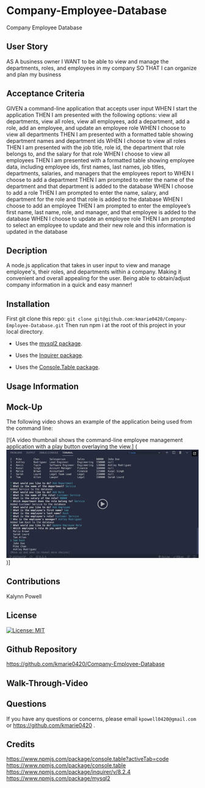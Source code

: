 # Company-Employee-Database
Company Employee Database

## User Story

AS A business owner
I WANT to be able to view and manage the departments, roles, and employees in my company
SO THAT I can organize and plan my business

## Acceptance Criteria

GIVEN a command-line application that accepts user input
WHEN I start the application
THEN I am presented with the following options: view all departments, view all roles, view all employees, add a department, add a role, add an employee, and update an employee role
WHEN I choose to view all departments
THEN I am presented with a formatted table showing department names and department ids
WHEN I choose to view all roles
THEN I am presented with the job title, role id, the department that role belongs to, and the salary for that role
WHEN I choose to view all employees
THEN I am presented with a formatted table showing employee data, including employee ids, first names, last names, job titles, departments, salaries, and managers that the employees report to
WHEN I choose to add a department
THEN I am prompted to enter the name of the department and that department is added to the database
WHEN I choose to add a role
THEN I am prompted to enter the name, salary, and department for the role and that role is added to the database
WHEN I choose to add an employee
THEN I am prompted to enter the employee’s first name, last name, role, and manager, and that employee is added to the database
WHEN I choose to update an employee role
THEN I am prompted to select an employee to update and their new role and this information is updated in the database 

## Decription

A node.js application that takes in user input to view and manage employee's, their roles, and departments within a company. Making it convenient and overall appealing for the user. Being able to obtain/adjust company information in a quick and easy manner!

## Installation

First git clone this repo: `git clone git@github.com:kmarie0420/Company-Employee-Database.git`
Then run npm i at the root of this project in your local directory.

  * Uses the [mysql2 package](https://www.npmjs.com/package/mysql2).
  
  * Uses the [Inquirer package](https://www.npmjs.com/package/inquirer/v/8.2.4).
  * Uses the [Console.Table package](https://www.npmjs.com/package/console.table).

## Usage Information

## Mock-Up

The following video shows an example of the application being used from the command line:

[![A video thumbnail shows the command-line employee management application with a play button overlaying the view.]
(![Alt text](images/12-sql-homework-video-thumbnail.png))]

## Contributions

Kalynn Powell

## License

[![License: MIT](https://img.shields.io/badge/License-MIT-yellow.svg)](https://opensource.org/licenses/MIT)

## Github Repository

https://github.com/kmarie0420/Company-Employee-Database

## Walk-Through-Video

## Questions

If you have any questions or concerns, please email `kpowell0420@gmail.com` or https://github.com/kmarie0420 . 

## Credits
https://www.npmjs.com/package/console.table?activeTab=code 
https://www.npmjs.com/package/console.table 
https://www.npmjs.com/package/inquirer/v/8.2.4
https://www.npmjs.com/package/mysql2 
